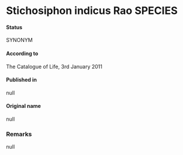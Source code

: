 Stichosiphon indicus Rao SPECIES
=======

#### Status
SYNONYM

#### According to
The Catalogue of Life, 3rd January 2011

#### Published in
null

#### Original name
null

### Remarks
null